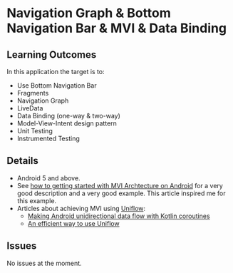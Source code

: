 # Navigation Graph & Bottom Navigation Bar & MVI & Data Binding

## Learning Outcomes
In this application the target is to:
- Use Bottom Navigation Bar
- Fragments
- Navigation Graph
- LiveData
- Data Binding (one-way & two-way)
- Model-View-Intent design pattern
- Unit Testing
- Instrumented Testing

## Details
- Android 5 and above.
- See [how to getting started with MVI Archtecture on Android](https://proandroiddev.com/getting-started-with-mvi-architecture-on-android-b2c280b7023) for a very good description and a very good example. This article inspired me for this example.
- Articles about achieving MVI using [Uniflow](https://github.com/uniflow-kt/uniflow-kt/blob/master/Documentation.md):
  - [Making Android unidirectional data flow with Kotlin coroutines](https://blog.kotlin-academy.com/making-android-unidirectional-data-flow-with-kotlin-coroutines-d69966717b6e) 
  - [An efficient way to use Uniflow](https://blog.kotlin-academy.com/an-efficient-way-to-use-uniflow-2b41a9785a05)

## Issues
No issues at the moment.
